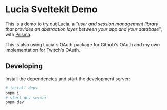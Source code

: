 # Lucia Sveltekit Demo

This is a demo to try out [Lucia](https://lucia-auth.vercel.app/), a _"user and session management library that provides an abstraction layer between your app and your database"_, with [Prisma](https://www.prisma.io/). 

This is also using Lucia's OAuth package for Github's OAuth and my own implementation for Twitch's OAuth.

## Developing

Install the dependencies and start the development server:

```bash
# install deps
pnpm i
# start dev server
pnpm dev
```

